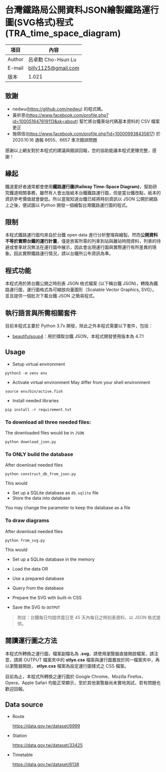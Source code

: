 # 台灣鐵路局公開資料JSON繪製鐵路運行圖(SVG格式)程式(TRA_time_space_diagram)

|項目|內容|
|---|---|
|Author|呂卓勳 Cho-Hsun Lu|
|E-mail|billy1125@gmail.com|
|版本|1.021|

## 致謝

* nedwu(https://github.com/nedwu) 的程式碼。
* 黃祈恩(https://www.facebook.com/profile.php?id=100051647619113&sk=about) 幫忙將台鐵車站代碼基本資料的 CSV 檔案更正
* 施佩佶(https://www.facebook.com/profile.php?id=100009938435817) 於 2020.10.16 通報 6655、6657 車次錯誤問題

感謝以上網友對於本程式的建議與錯誤回報，您的協助能讓本程式更臻完整，感謝！

## 緣起

鐵道愛好者通常都會使用**鐵路運行圖(Railway Time-Space Diagram)**，幫助研究鐵道相關事務，雖然有人會出版紙本台鐵鐵路運行圖，但是當台鐵改點，紙本的資訊參考價值就會變低。所以當我知道台鐵已經將時刻資訊以 JSON 公開於網路上之後，便試圖以 Python 開發一個繪製台灣鐵路運行圖的程式。

## 限制

本程式鐵路運行圖均來自於台鐵 open data 進行分析整理與繪製。然而**公開資料不等於實際台鐵的運行計畫**，僅是旅客所需的列車到站與離站時間資料，列車的待避或會車狀況無法在運行圖中展示，因此會出現運行圖與實際運行有所差異的現象。因此實際鐵路運行情況，請以台鐵所公布資訊為準。

## 程式功能

本程式用於將台鐵公開之時刻表 JSON 格式檔案 (以下稱台鐵 JSON)，轉換為鐵路運行圖，運行圖格式為可縮放向量圖形（Scalable Vector Graphics, SVG）。並且提供一個批次下載台鐵 JSON 之簡易程式。

## 執行語言與所需相關套件

目前本程式主要於 Python 3.7x 開發，除此之外本程式需要以下套件，包括：

* [beautifulsoup4](https://github.com/getanewsletter/BeautifulSoup4)：用於擷取台鐵 JSON，本程式開發使用版本為 4.7.1

## Usage

- Setup virtual environment

```fish
python3 -m venv env
```

- Activate virtual environment
May differ from your shell environment

```fish
source env/bin/active.fish
```

- Install needed libraries

```fish
pip install -r requirement.txt
```

### To download all three needed files:
The downloaded files would be in `JSON`

```
python download_json.py
```

### To ONLY build the database
After download needed files

```
python construct_db_from_json.py
```

This would
* Set up a SQLite database as `db.sqlite` file
* Store the data into database

You may change the parameter to keep the database as a file

### To draw diagrams
After download needed files

```
python from_svg.py
```

This would
* Set up a SQLite database in the memory
* Load the data
    OR
* Use a prepared database

* Query from the database
* Prepare the SVG with built-in CSS
* Save the SVG to `OUTPUT`

> 附註：台鐵每日均提供當日至 45 天內每日之時刻表資料，以 JSON 格式提供。

## 閱讀運行圖之方法

本程式所轉換之運行圖，檔案副檔名為 **.svg**，請使用瀏覽器直接開啟檔案，請注意，請將 OUTPUT 檔案夾中的 **stlye.css** 檔案與運行圖置放於同一檔案夾中，再以瀏覽器開啟， **stlye.css** 檔案為設定運行圖樣式之 CSS 檔案。

目前為止，本程式所轉換之運行圖於 Google Chrome、Mozilla Firefox、Opera、Apple Safari 均能正常顯示，至於其他瀏覽器尚未實地測試，若有問題也歡迎回報。


## Data source

- Route

    https://data.gov.tw/dataset/6999

- Station

    https://data.gov.tw/dataset/33425

- Timetable

    https://data.gov.tw/dataset/6138

